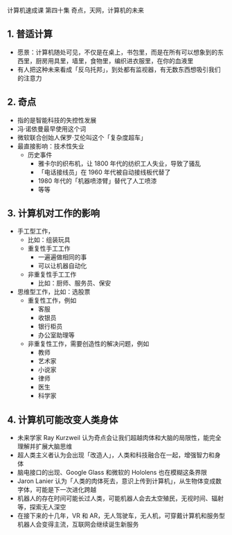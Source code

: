 计算机速成课 第四十集 奇点，天网，计算机的未来

## 1. 普适计算
- 愿景：计算机随处可见，不仅是在桌上，书包里，而是在所有可以想象到的东西里，厨房用具里，墙里，食物里，编织进衣服里，在你的血液里
- 有人把这种未来看成「反乌托邦」，到处都有监视器，有无数东西想吸引我们的注意力

## 2. 奇点
- 指的是智能科技的失控性发展
- 冯·诺依曼最早使用这个词
- 微软联合创始人保罗·艾伦叫这个「复杂度超车」
- 最直接影响：技术性失业
  - 历史事件
    - 雅卡尔的织布机，让 1800 年代的纺织工人失业，导致了骚乱
    - 「电话接线员」在 1960 年代被自动接线板代替了
    - 1980 年代的「机器喷漆臂」替代了人工喷漆
    - 等等

## 3. 计算机对工作的影响
- 手工型工作，
  - 比如：组装玩具
  - 重复性手工工作
    - 一遍遍做相同的事
    - 可以让机器自动化
  - 非重复性手工工作
    - 比如：厨师、服务员、保安
- 思维型工作，比如：选股票
  - 重复性工作，例如
    - 客服
    - 收银员
    - 银行柜员
    - 办公室助理等
  - 非重复性工作，需要创造性的解决问题，例如
    - 教师
    - 艺术家
    - 小说家
    - 律师
    - 医生
    - 科学家

## 4. 计算机可能改变人类身体
- 未来学家 Ray Kurzweil 认为奇点会让我们超越肉体和大脑的局限性，能完全理解并扩展大脑思维
- 超人类主义者认为会出现「改造人」，人类和科技融合在一起，增强智力和身体
- 脑电接口的出现、Google Glass 和微软的 Hololens 也在模糊这条界限
- Jaron Lanier 认为「人类的肉体死去，意识上传到计算机」，从生物体变成数字体，可能是下一次进化跨越
- 机器人的存在时间可能长过人类，可能机器人会去太空殖民，无视时间、辐射等，探索无人深空
- 在接下来的十几年，VR 和 AR，无人驾驶车，无人机，可穿戴计算机和服务型机器人会变得主流，互联网会继续诞生新服务